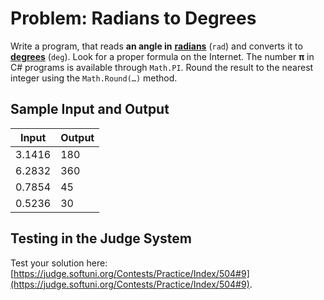 # Problem: Radians to Degrees

Write a program, that reads **an angle in** [**radians**](https://en.wikipedia.org/wiki/Radian) (`rad`) and converts it to [**degrees**](https://en.wikipedia.org/wiki/Degree\_\(angle\)) (`deg`). Look for a proper formula on the Internet. The number **π** in C# programs is available through `Math.PI`. Round the result to the nearest integer using the `Math.Round(…)` method.

## Sample Input and Output

| Input  | Output |
| ------ | ------ |
| 3.1416 | 180    |
| 6.2832 | 360    |
| 0.7854 | 45     |
| 0.5236 | 30     |

## Testing in the Judge System

Test your solution here: [https://judge.softuni.org/Contests/Practice/Index/504#9](https://judge.softuni.org/Contests/Practice/Index/504#9).

